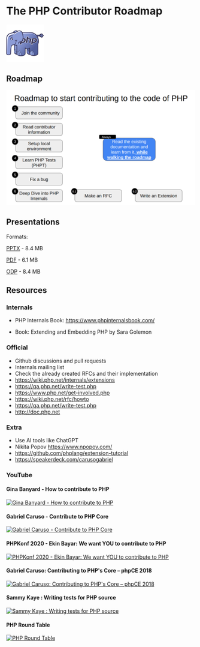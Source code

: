 # The PHP Contributor Roadmap

<img src="img/php.png" width="100">


## Roadmap

![php contributor roadmap](img/roadmap.png)

## Presentations

Formats:

[PPTX](<presentation/PHP Conference Brasil 2024.pptx>) - 8.4 MB

[PDF](<presentation/PHP Conference Brasil 2024.pdf>) - 6.1 MB

[ODP](<presentation/PHP Conference Brasil 2024.odp>) - 8.4 MB


## Resources

### Internals
- PHP Internals Book: https://www.phpinternalsbook.com/ 

- Book: Extending and Embedding PHP by Sara Golemon

### Official
- Github discussions and pull requests
- Internals mailing list
- Check the already created RFCs and their implementation
- https://wiki.php.net/internals/extensions
- https://qa.php.net/write-test.php
- https://www.php.net/get-involved.php
- https://wiki.php.net/rfc/howto
- https://qa.php.net/write-test.php
- http://doc.php.net

### Extra
- Use AI tools like ChatGPT
- Nikita Popov https://www.npopov.com/
- https://github.com/phplang/extension-tutorial
- https://speakerdeck.com/carusogabriel


### YouTube

#### Gina Banyard - How to contribute to PHP

[![Gina Banyard - How to contribute to PHP](https://img.youtube.com/vi/s-0pWt4gpFk/0.jpg)](https://www.youtube.com/watch?v=s-0pWt4gpFk)


#### Gabriel Caruso - Contribute to PHP Core

[![Gabriel Caruso - Contribute to PHP Core](https://img.youtube.com/vi/oY-vIgxHtvU/0.jpg)](https://www.youtube.com/watch?v=oY-vIgxHtvU)


#### PHPKonf 2020 - Ekin Bayar: We want YOU to contribute to PHP

[![PHPKonf 2020 - Ekin Bayar: We want YOU to contribute to PHP](https://img.youtube.com/vi/WnalfL8BnjQ/0.jpg)](https://www.youtube.com/watch?v=WnalfL8BnjQ)



#### Gabriel Caruso: Contributing to PHP's Core – phpCE 2018

[![Gabriel Caruso: Contributing to PHP's Core – phpCE 2018](https://img.youtube.com/vi/8BTxmPppPeQ/0.jpg)](https://www.youtube.com/watch?v=8BTxmPppPeQ)


#### Sammy Kaye : Writing tests for PHP source

[![Sammy Kaye : Writing tests for PHP source](https://img.youtube.com/vi/GQRwcCFYhMA/0.jpg)](https://www.youtube.com/watch?v=GQRwcCFYhMA)


#### PHP Round Table

[![PHP Round Table](https://img.youtube.com/vi/E1LsFtDtGRk/0.jpg)](https://www.youtube.com/watch?v=E1LsFtDtGRk)
